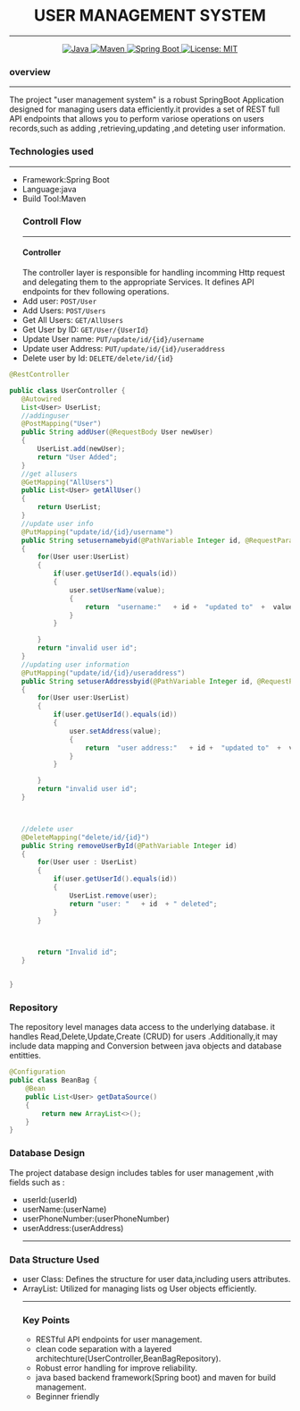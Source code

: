 # <h1 align ="center">USER MANAGEMENT SYSTEM</h1>
***
<p align ="center">
<a href="Java url"> 
  <img alt="Java" src="https://img.shields.io/badge/Java->=8-darkblue.svg"/>
</a>
<a href="Maven url"> 
  <img alt="Maven" src="https://img.shields.io/badge/maven-4.0.0-brightgreen.svg"/>
</a>
<a href="Spring Boot url"> 
  <img alt="Spring Boot" src="https://img.shields.io/badge/Spring Boot-3.1.4-brightgreen.svg"/>
</a>
<a href="Spring Boot url"> 
  <img alt="License: MIT" src="https://img.shields.io/badge/License-MIT-yellow.svg"/>
</a>


  
### overview
***
The project "user management system" is a robust SpringBoot Application designed for managing users data efficiently.it provides a set of REST full API endpoints that allows you to perform variose  operations on users 
records,such as adding ,retrieving,updating ,and deteting user information.
### Technologies used
***
* Framework:Spring Boot
* Language:java
* Build Tool:Maven
  ### Controll Flow
  ***
  #### Controller
  The controller  layer is responsible for handling incomming Http request and delegating them to the appropriate Services.
  It defines API  endpoints for thev following operations.
 * Add user: `POST/User`
 * Add Users: `POST/Users`
 * Get All Users: `GET/AllUsers`
 * Get User by ID: `GET/User/{UserId}`
 * Update User name: `PUT/update/id/{id}/username`
 * Update user Address: `PUT/update/id/{id}/useraddress`
 * Delete user by Id: `DELETE/delete/id/{id}`
 ``` java
@RestController

public class UserController {
    @Autowired
    List<User> UserList;
    //addinguser
    @PostMapping("User")
    public String addUser(@RequestBody User newUser)
    {
        UserList.add(newUser);
        return "User Added";
    }
    //get allusers
    @GetMapping("AllUsers")
    public List<User> getAllUser()
    {
        return UserList;
    }
    //update user info
    @PutMapping("update/id/{id}/username")
    public String setusernamebyid(@PathVariable Integer id, @RequestParam String value)
    {
        for(User user:UserList)
        {
            if(user.getUserId().equals(id))
            {
                user.setUserName(value);
                {
                    return  "username:"   + id +  "updated to"  +  value;
                }
            }

        }
        return "invalid user id";
    }
    //updating user information
    @PutMapping("update/id/{id}/useraddress")
    public String setuserAddressbyid(@PathVariable Integer id, @RequestParam String value)
    {
        for(User user:UserList)
        {
            if(user.getUserId().equals(id))
            {
                user.setAddress(value);
                {
                    return  "user address:"   + id +  "updated to"  +  value;
                }
            }

        }
        return "invalid user id";
    }



    //delete user
    @DeleteMapping("delete/id/{id}")
    public String removeUserById(@PathVariable Integer id)
    {
        for(User user : UserList)
        {
            if(user.getUserId().equals(id))
            {
                UserList.remove(user);
                return "user: "   + id  + " deleted";
            }
        }



        return "Invalid id";
    }


}
```
### Repository
The repository level manages data access to the underlying database.
it handles Read,Delete,Update,Create (CRUD) for users .Additionally,it may include data mapping and Conversion between  java objects and database entitties.
```java
@Configuration
public class BeanBag {
    @Bean
    public List<User> getDataSource()
    {
        return new ArrayList<>();
    }
}
```
### Database Design
The project database design includes tables for user management ,with fields such as :
* userId:(userId)
* userName:(userName)
* userPhoneNumber:(userPhoneNumber)
* userAddress:(userAddress)
  ***
### Data Structure Used
* user Class: Defines the structure for user data,including users attributes.
* ArrayList: Utilized for managing lists og User objects efficiently.
  ***
  ### Key Points
  * RESTful API endpoints for user management.
  * clean code separation with a layered architechture(UserController,BeanBagRepository).
  * Robust error handling for improve reliability.
  * java based backend framework(Spring boot) and maven  for build management.
  * Beginner friendly 
  




  
  
  
  
